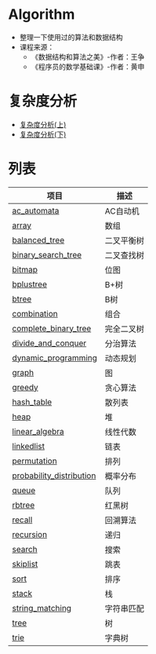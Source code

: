 # Algorithm
- 整理一下使用过的算法和数据结构
- 课程来源：
  - 《数据结构和算法之美》-作者：王争
  - 《程序员的数学基础课》-作者：黄申

# 复杂度分析
- [复杂度分析(上)](./复杂度分析(上).md)
- [复杂度分析(下)](./复杂度分析(下).md)

# 列表
项目 | 描述 | 
-|-|
[ac_automata](/ac_automata/) | AC自动机 |
[array](/array/) | 数组 |
[balanced_tree](/balanced_tree/) | 二叉平衡树 |
[binary_search_tree](/binary_search_tree/) | 二叉查找树 |
[bitmap](/bitmap/)|位图|
[bplustree](/bplustree/) | B+树 |
[btree](/btree/) | B树 |
[combination](/combination/) | 组合 |
[complete_binary_tree](/complete_binary_tree/) | 完全二叉树 |
[divide_and_conquer](/divide_and_conquer/) | 分治算法 |
[dynamic_programming](/dynamic_programming/) | 动态规划 |
[graph](/graph/) | 图 |
[greedy](/greedy/) | 贪心算法 |
[hash_table](/hash_table/) | 散列表 |
[heap](/heap/) | 堆 |
[linear_algebra](/linear_algebra/) | 线性代数 |
[linkedlist](/linkedlist/) | 链表 |
[permutation](/permutation/) | 排列 |
[probability_distribution](/probability_distribution/) | 概率分布 |
[queue](/queue/) | 队列 |
[rbtree](/rbtree/) | 红黑树 |
[recall](/recall/) | 回溯算法 |
[recursion](/recursion/) | 递归 |
[search](/search/) | 搜索 |
[skiplist](/skiplist/) | 跳表 |
[sort](/sort/) | 排序 |
[stack](/stack/) | 栈 |
[string_matching](/string_matching/) | 字符串匹配 |
[tree](/tree/) | 树 |
[trie](/trie/) | 字典树 |